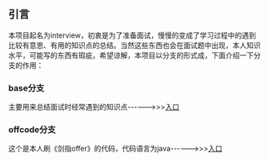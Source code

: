 
## 引言

本项目起名为interview，初衷是为了准备面试，慢慢的变成了学习过程中的遇到比较有意思、有用的知识点的总结。当然这些东西也会在面试题中出现，本人知识水平，可能写的东西有瑕疵，希望谅解，本项目以分支的形式成，下面介绍一下分支的作用：

### base分支
主要用来总结面试时经常遇到的知识点------>>>[入口](https://github.com/zlnnjit/interview/tree/base)



### offcode分支
这个是本人刷《剑指offer》的代码，代码语言为java------>>>[入口](https://github.com/zlnnjit/interview/tree/offercode)

